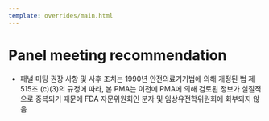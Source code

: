 ```yaml
---
template: overrides/main.html
---
```


# Panel meeting recommendation

* 패널 미팅 권장 사항 및 사후 조치는 1990년 안전의료기기법에 의해 개정된 법 제515조 (c)(3)의 규정에 따라, 본 PMA는 이전에 PMA에 의해 검토된 정보가 실질적으로 중복되기 때문에 FDA 자문위원회인 분자 및 임상유전학위원회에 회부되지 않음
